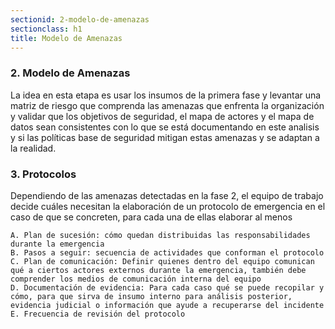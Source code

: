 ```yaml
---
sectionid: 2-modelo-de-amenazas
sectionclass: h1
title: Modelo de Amenazas
---
```

### 2. Modelo de Amenazas
La idea en esta etapa es usar los insumos de la primera fase y levantar una matriz de riesgo que comprenda las amenazas que enfrenta la organización y validar que los objetivos de seguridad, el mapa de actores y el  mapa de datos sean consistentes con lo que se está documentando en este analisis y si las políticas base de seguridad mitigan estas amenazas y se adaptan a la realidad.

### 3. Protocolos
Dependiendo de las amenazas detectadas en la fase 2, el equipo de trabajo decide cuáles necesitan la elaboración de un protocolo de emergencia en el caso de que se concreten, para cada una de ellas elaborar al menos

	A. Plan de sucesión: cómo quedan distribuidas las responsabilidades durante la emergencia
	B. Pasos a seguir: secuencia de actividades que conforman el protocolo
	C. Plan de comunicación: Definir quienes dentro del equipo comunican qué a ciertos actores externos durante la emergencia, también debe comprender los medios de comunicación interna del equipo
	D. Documentación de evidencia: Para cada caso qué se puede recopilar y cómo, para que sirva de insumo interno para análisis posterior, evidencia judicial o información que ayude a recuperarse del incidente
	E. Frecuencia de revisión del protocolo
